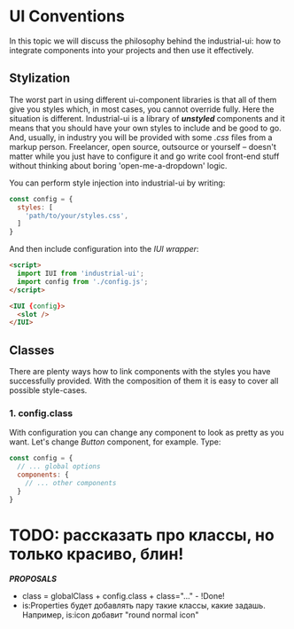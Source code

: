 # UI Conventions

In this topic we will discuss the philosophy behind the industrial-ui:
how to integrate components into your projects and then use it effectively.

## Stylization

The worst part in using different ui-component libraries is that all of them
give you styles which, in most cases, you cannot override fully. Here the
situation is different. Industrial-ui is a library
of ***unstyled*** components and it means that you should have your own
styles to include and be good to go. And, usually, in industry you will be
provided with some *.css* files from a markup person. Freelancer, open source, 
outsource or yourself – doesn't matter while you just have to configure it and
go write cool front-end stuff without thinking about boring 'open-me-a-dropdown'
logic. 

You can perform style injection into industrial-ui by writing:

```js
const config = {
  styles: [
    'path/to/your/styles.css',
  ]
}
```

And then include configuration into the *IUI wrapper*:

```html
<script>
  import IUI from 'industrial-ui';
  import config from './config.js';
</script>

<IUI {config}>
  <slot />
</IUI>
```

## Classes

There are plenty ways how to link components with the styles you have 
successfully provided. With the composition of them it is easy to
cover all possible style-cases.

### 1. config.class

With configuration you can change any component to look as pretty as you
want. Let's change *Button* component, for example. Type:

```js
const config = {
  // ... global options
  components: {
    // ... other components
  }
}
```

# TODO: рассказать про классы, но только красиво, блин!

***PROPOSALS***

* class = globalClass + config.class + class="..." - !Done!
* is:Properties будет добавлять пару такие классы, какие задашь. Например,
is:icon добавит "round normal icon"

